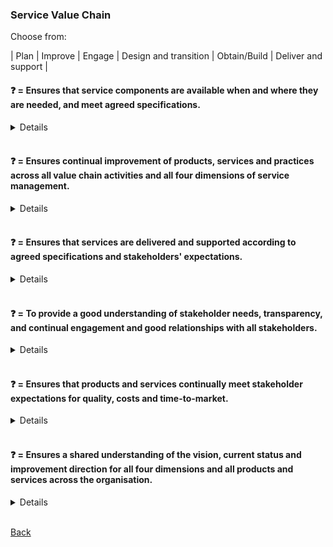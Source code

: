 ### Service Value Chain

Choose from:

| Plan | Improve | Engage | Design and transition | Obtain/Build | Deliver and support |

#### &#10067; = Ensures that service components are available when and where they are needed, and meet agreed specifications.
<details>
<b>Obtain/Build</b> = Ensures that service components are available when and where they are needed, and meet agreed specifications.
</details>
<br>

#### &#10067; = Ensures continual improvement of products, services and practices across all value chain activities and all four dimensions of service management.
<details>
<b>Improve</b> = Ensures continual improvement of products, services and practices across all value chain activities and all four dimensions of service management.
</details>
<br>

#### &#10067; = Ensures that services are delivered and supported according to agreed specifications and stakeholders' expectations.
<details>
<b>Deliver and Support</b> = Ensures that services are delivered and supported according to agreed specifications and stakeholders' expectations.
</details>
<br>

#### &#10067; = To provide a good understanding of stakeholder needs, transparency, and continual engagement and good relationships with all stakeholders.
<details>
<b>Engage</b> = To provide a good understanding of stakeholder needs, transparency, and continual engagement and good relationships with all stakeholders.
</details>
<br>

#### &#10067; = Ensures that products and services continually meet stakeholder expectations for quality, costs and time-to-market.
<details>
<b>Design and Transition</b> = Ensures that products and services continually meet stakeholder expectations for quality, costs and time-to-market.
</details>
<br>

#### &#10067; = Ensures a shared understanding of the vision, current status and improvement direction for all four dimensions and all products and services across the organisation.
<details>
<b>Plan</b> = Ensures a shared understanding of the vision, current status and improvement direction for all four dimensions and all products and services across the organisation.
</details>
<br>

[Back](README.md)
